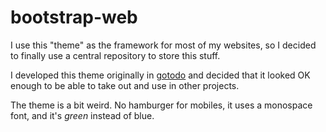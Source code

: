 # bootstrap-web

I use this "theme" as the framework for most of my websites, so I decided to
finally use a central repository to store this stuff.

I developed this theme originally in [gotodo](https://github.com/ohnx/gotodo) and decided that it looked OK enough to be able to
take out and use in other projects.

The theme is a bit weird. No hamburger for mobiles, it uses a monospace font, and it's *green* instead of blue.
